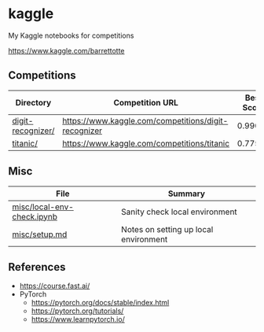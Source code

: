 # kaggle

My Kaggle notebooks for competitions

https://www.kaggle.com/barrettotte

## Competitions

| Directory                              | Competition URL                                      | Best Score | Kaggle Notebook URL |
| -------------------------------------- | ---------------------------------------------------- | ---------- | ------------------- |
| [digit-recognizer/](digit-recognizer/) | https://www.kaggle.com/competitions/digit-recognizer | 0.99035    | https://www.kaggle.com/code/barrettotte/digit-recognizer-pytorch |
| [titanic/](titanic/)                   | https://www.kaggle.com/competitions/titanic          | 0.77511    | https://www.kaggle.com/code/barrettotte/titanic |

## Misc

| File                                                     | Summary                        |
| -------------------------------------------------------- | ------------------------------ |
| [misc/local-env-check.ipynb](misc/local-env-check.ipynb) | Sanity check local environment |
| [misc/setup.md](misc/setup.md)                           | Notes on setting up local environment |

## References

- https://course.fast.ai/
- PyTorch
  - https://pytorch.org/docs/stable/index.html
  - https://pytorch.org/tutorials/
  - https://www.learnpytorch.io/
